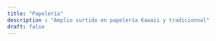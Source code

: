 ```yaml
---
title: "Papelería"
description : "Amplio surtido en papelería Kawaii y tradicionnal"
draft: false
---
```


